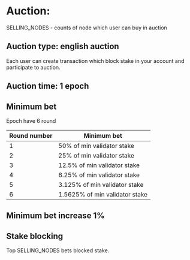 # Auction:

SELLING_NODES - counts of node which user can buy in auction

## Auction type: english auction

Each user can create transaction which block stake in your account and participate to auction.

## Auction time: 1 epoch

## Minimum bet

Epoch have 6 round

| Round number | Minimum bet |
| --- | --- |
| 1 | 50% of min validator stake |
| 2 | 25% of min validator stake |
| 3 | 12.5% of min validator stake |
| 4 | 6.25% of min validator stake |
| 5 | 3.125% of min validator stake |
| 6 | 1.5625% of min validator stake |

## Minimum bet increase 1%

## Stake blocking

Top SELLING_NODES bets blocked stake.

